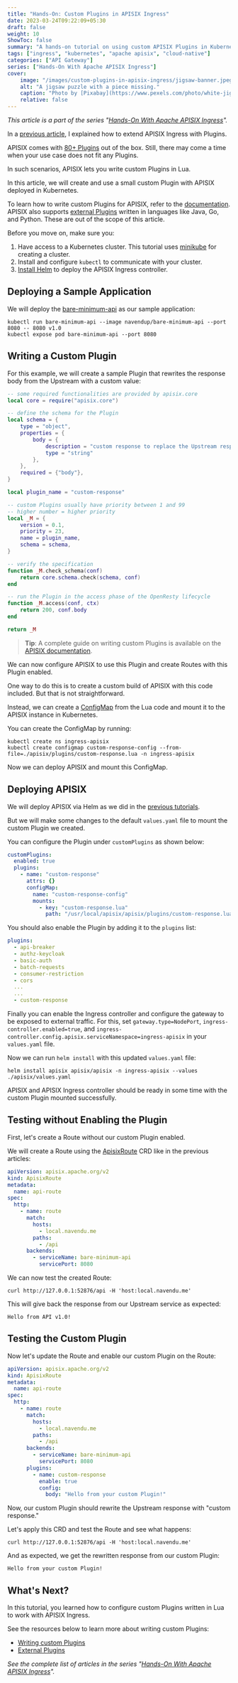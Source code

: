 ```yaml
---
title: "Hands-On: Custom Plugins in APISIX Ingress"
date: 2023-03-24T09:22:09+05:30
draft: false
weight: 10
ShowToc: false
summary: "A hands-on tutorial on using custom APISIX Plugins in Kubernetes environments with APISIX Ingress."
tags: ["ingress", "kubernetes", "apache apisix", "cloud-native"]
categories: ["API Gateway"]
series: ["Hands-On With Apache APISIX Ingress"]
cover:
    image: "/images/custom-plugins-in-apisix-ingress/jigsaw-banner.jpeg"
    alt: "A jigsaw puzzle with a piece missing."
    caption: "Photo by [Pixabay](https://www.pexels.com/photo/white-jigsaw-puzzle-illustration-262488/)"
    relative: false
---
```


_This article is a part of the series "[Hands-On With Apache APISIX Ingress](/series/hands-on-with-apache-apisix-ingress/)"._

In a [previous article](/posts/extending-apisix-ingress/), I explained how to extend APISIX Ingress with Plugins.

APISIX comes with [80+ Plugins](https://apisix.apache.org/plugins/) out of the box. Still, there may come a time when your use case does not fit any Plugins.

In such scenarios, APISIX lets you write custom Plugins in Lua.

In this article, we will create and use a small custom Plugin with APISIX deployed in Kubernetes.

To learn how to write custom Plugins for APISIX, refer to the [documentation](https://apisix.apache.org/docs/apisix/plugin-develop/). APISIX also supports [external Plugins](https://apisix.apache.org/docs/apisix/external-plugin/) written in languages like Java, Go, and Python. These are out of the scope of this article.

Before you move on, make sure you:

1. Have access to a Kubernetes cluster. This tutorial uses [minikube](https://minikube.sigs.k8s.io/) for creating a cluster.
2. Install and configure `kubectl` to communicate with your cluster.
3. [Install Helm](https://helm.sh/docs/intro/install/) to deploy the APISIX Ingress controller.

## Deploying a Sample Application

We will deploy the [bare-minimum-api](/posts/hands-on-set-up-ingress-on-kubernetes-with-apache-apisix-ingress-controller/#deploying-a-sample-application) as our sample application:

```shell
kubectl run bare-minimum-api --image navendup/bare-minimum-api --port 8080 -- 8080 v1.0
kubectl expose pod bare-minimum-api --port 8080
```

## Writing a Custom Plugin

For this example, we will create a sample Plugin that rewrites the response body from the Upstream with a custom value:

```lua {title="custom-response.lua"}
-- some required functionalities are provided by apisix.core
local core = require("apisix.core")

-- define the schema for the Plugin
local schema = {
    type = "object",
    properties = {
        body = {
            description = "custom response to replace the Upstream response with.",
            type = "string"
        },
    },
    required = {"body"},
}

local plugin_name = "custom-response"

-- custom Plugins usually have priority between 1 and 99
-- higher number = higher priority
local _M = {
    version = 0.1,
    priority = 23,
    name = plugin_name,
    schema = schema,
}

-- verify the specification
function _M.check_schema(conf)
    return core.schema.check(schema, conf)
end

-- run the Plugin in the access phase of the OpenResty lifecycle
function _M.access(conf, ctx)
    return 200, conf.body
end

return _M
```

> **Tip**: A complete guide on writing custom Plugins is available on the [APISIX documentation](https://apisix.apache.org/docs/apisix/plugin-develop/).

We can now configure APISIX to use this Plugin and create Routes with this Plugin enabled.

One way to do this is to create a custom build of APISIX with this code included. But that is not straightforward.

Instead, we can create a [ConfigMap](https://kubernetes.io/docs/concepts/configuration/configmap/) from the Lua code and mount it to the APISIX instance in Kubernetes.

You can create the ConfigMap by running:

```shell
kubectl create ns ingress-apisix
kubectl create configmap custom-response-config --from-file=./apisix/plugins/custom-response.lua -n ingress-apisix
```

Now we can deploy APISIX and mount this ConfigMap.

## Deploying APISIX

We will deploy APISIX via Helm as we did in the [previous tutorials](/series/hands-on-with-apache-apisix-ingress/).

But we will  make some changes to the default `values.yaml` file to mount the custom Plugin we created.

You can configure the Plugin under `customPlugins` as shown below:

```yaml {title="values.yaml"}
customPlugins:
  enabled: true
  plugins:
    - name: "custom-response"
      attrs: {}
      configMap:
        name: "custom-response-config"
        mounts:
          - key: "custom-response.lua"
            path: "/usr/local/apisix/apisix/plugins/custom-response.lua"
```

You should also enable the Plugin by adding it to the `plugins` list:

```yaml {title="values.yaml"}
plugins:
  - api-breaker
  - authz-keycloak
  - basic-auth
  - batch-requests
  - consumer-restriction
  - cors
  ...
  ...
  - custom-response
```

Finally you can enable the Ingress controller and configure the gateway to be exposed to external traffic. For this, set `gateway.type=NodePort`, `ingress-controller.enabled=true`, and `ingress-controller.config.apisix.serviceNamespace=ingress-apisix` in your `values.yaml` file.

Now we can run `helm install` with this updated `values.yaml` file:

```shell
helm install apisix apisix/apisix -n ingress-apisix --values ./apisix/values.yaml
```

APISIX  and APISIX Ingress controller should be ready in some time with the custom Plugin mounted successfully.

## Testing without Enabling the Plugin

First, let's create a Route without our custom Plugin enabled.

We will create a Route using the [ApisixRoute](https://apisix.apache.org/docs/ingress-controller/concepts/apisix_route/) CRD like in the previous articles:

```yaml {title="route.yaml"}
apiVersion: apisix.apache.org/v2
kind: ApisixRoute
metadata:
  name: api-route
spec:
  http:
    - name: route
      match:
        hosts:
          - local.navendu.me
        paths:
          - /api
      backends:
        - serviceName: bare-minimum-api
          servicePort: 8080
```

We can now test the created Route:

```shell
curl http://127.0.0.1:52876/api -H 'host:local.navendu.me'
```

This will give back the response from our Upstream service as expected:

```shell
Hello from API v1.0!
```

## Testing the Custom Plugin

Now let's update the Route and enable our custom Plugin on the Route:

```yaml {title="route.yaml"}
apiVersion: apisix.apache.org/v2
kind: ApisixRoute
metadata:
  name: api-route
spec:
  http:
    - name: route
      match:
        hosts:
          - local.navendu.me
        paths:
          - /api
      backends:
        - serviceName: bare-minimum-api
          servicePort: 8080
      plugins:
        - name: custom-response
          enable: true
          config:
            body: "Hello from your custom Plugin!"
```

Now, our custom Plugin should rewrite the Upstream response with "custom response."

Let's apply this CRD and test the Route and see what happens:

```shell
curl http://127.0.0.1:52876/api -H 'host:local.navendu.me'
```

And as expected, we get the rewritten response from our custom Plugin:

```text {title="output"}
Hello from your custom Plugin!
```

## What's Next?

In this tutorial, you learned how to configure custom Plugins written in Lua to work with APISIX Ingress.

See the resources below to learn more about writing custom Plugins:

- [Writing custom Plugins](https://apisix.apache.org/docs/apisix/plugin-develop/)
- [External Plugins](https://apisix.apache.org/docs/apisix/external-plugin/)

_See the complete list of articles in the series "[Hands-On With Apache APISIX Ingress](/series/hands-on-with-apache-apisix-ingress/)"._
